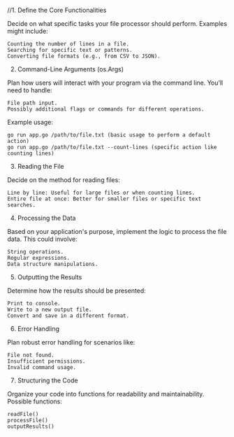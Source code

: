 //1. Define the Core Functionalities

Decide on what specific tasks your file processor should perform. Examples might include:

    Counting the number of lines in a file.
    Searching for specific text or patterns.
    Converting file formats (e.g., from CSV to JSON).

2. Command-Line Arguments (os.Args)

Plan how users will interact with your program via the command line. You’ll need to handle:

    File path input.
    Possibly additional flags or commands for different operations.

Example usage:

    go run app.go /path/to/file.txt (basic usage to perform a default action)
    go run app.go /path/to/file.txt --count-lines (specific action like counting lines)

3. Reading the File

Decide on the method for reading files:

    Line by line: Useful for large files or when counting lines.
    Entire file at once: Better for smaller files or specific text searches.

4. Processing the Data

Based on your application's purpose, implement the logic to process the file data. This could involve:

    String operations.
    Regular expressions.
    Data structure manipulations.

5. Outputting the Results

Determine how the results should be presented:

    Print to console.
    Write to a new output file.
    Convert and save in a different format.

6. Error Handling

Plan robust error handling for scenarios like:

    File not found.
    Insufficient permissions.
    Invalid command usage.

7. Structuring the Code

Organize your code into functions for readability and maintainability. Possible functions:

    readFile()
    processFile()
    outputResults()